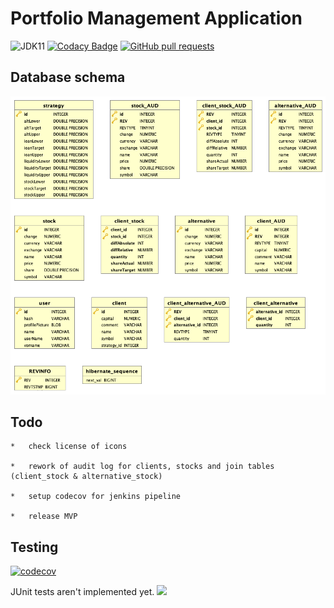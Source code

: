 # Portfolio Management Application

![JDK11](https://img.shields.io/badge/jdk-11-green.svg?label=min.%20JDK)
[![Codacy Badge](https://api.codacy.com/project/badge/Grade/a4ea8a78a3d0461a8493cd52f96e09e8)](https://www.codacy.com?utm_source=github.com&amp;utm_medium=referral&amp;utm_content=simonsymhoven/pm&amp;utm_campaign=Badge_Grade)
[![GitHub pull requests](https://img.shields.io/github/issues-pr/simonsymhoven/pm.svg)](https://github.com/simonsymhoven/pm/pulls)

## Database schema
![Image description](https://github.com/simonsymhoven/pm/blob/master/img/schema.png)

## Todo

    *   check license of icons

    *   rework of audit log for clients, stocks and join tables (client_stock & alternative_stock)

    *   setup codecov for jenkins pipeline

    *   release MVP 

## Testing 
[![codecov](https://codecov.io/gh/simonsymhoven/pm/branch/master/graph/badge.svg?token=C0WFTF0tHU)](https://codecov.io/gh/simonsymhoven/pm)

JUnit tests aren't implemented yet. 
<img src="https://codecov.io/gh/simonsymhoven/pm/commit/f38bcaa809edb8cc881a5484cd6d28e368c9d7bc/graphs/sunburst.svg?token=C0WFTF0tHU">
